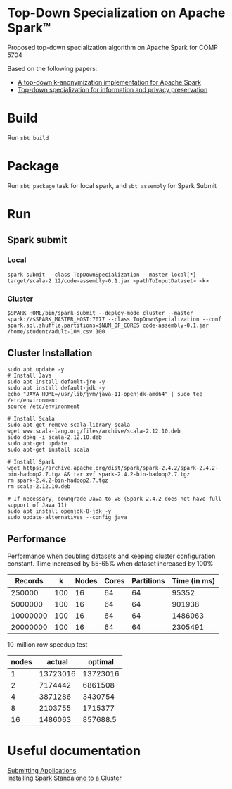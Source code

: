 # Top-Down Specialization on Apache Spark&trade;

Proposed top-down specialization algorithm on Apache Spark for COMP 5704

Based on the following papers:
* [A top-down k-anonymization implementation for Apache Spark](https://ieeexplore-ieee-org.proxy.library.carleton.ca/stamp/stamp.jsp?tp=&arnumber=8258492)
* [Top-down specialization for information and privacy preservation](https://ieeexplore-ieee-org.proxy.library.carleton.ca/stamp/stamp.jsp?tp=&arnumber=1410123)

# Build

Run `sbt build`

# Package

Run `sbt package` task for local spark, and `sbt assembly` for Spark Submit

# Run

## Spark submit

### Local

`spark-submit --class TopDownSpecialization --master local[*] target/scala-2.12/code-assembly-0.1.jar <pathToInputDataset> <k>`

### Cluster

`$SPARK_HOME/bin/spark-submit --deploy-mode cluster --master spark://$SPARK_MASTER_HOST:7077 --class TopDownSpecialization --conf spark.sql.shuffle.partitions=$NUM_OF_CORES code-assembly-0.1.jar /home/student/adult-10M.csv 100`

## Cluster Installation

```shell script
sudo apt update -y
# Install Java   
sudo apt install default-jre -y   
sudo apt install default-jdk -y   
echo "JAVA_HOME=/usr/lib/jvm/java-11-openjdk-amd64" | sudo tee /etc/environment  
source /etc/environment

# Install Scala  
sudo apt-get remove scala-library scala   
wget www.scala-lang.org/files/archive/scala-2.12.10.deb   
sudo dpkg -i scala-2.12.10.deb  
sudo apt-get update  
sudo apt-get install scala

# Install Spark   
wget https://archive.apache.org/dist/spark/spark-2.4.2/spark-2.4.2-bin-hadoop2.7.tgz && tar xvf spark-2.4.2-bin-hadoop2.7.tgz  
rm spark-2.4.2-bin-hadoop2.7.tgz  
rm scala-2.12.10.deb  

# If necessary, downgrade Java to v8 (Spark 2.4.2 does not have full support of Java 11)
sudo apt install openjdk-8-jdk -y
sudo update-alternatives --config java
```

## Performance

Performance when doubling datasets and keeping cluster configuration constant. Time increased by 55-65% when dataset increased by 100%

|Records|k|Nodes|Cores|Partitions|Time (in ms)|
|---|---|---|---|---|---|
|250000|100|16|64|64|95352|
|5000000|100|16|64|64|901938|
|10000000|100|16|64|64|1486063|
|20000000|100|16|64|64|2305491|

10-million row speedup test

|nodes|	actual|	optimal|
|---|---|---|
|1|	13723016|	13723016|
|2|	7174442|	6861508|
|4|	3871286|	3430754|
|8|	2103755|	1715377|
|16|	1486063|	857688.5|


# Useful documentation

[Submitting Applications](https://spark.apache.org/docs/latest/submitting-applications.html)    
[Installing Spark Standalone to a Cluster](https://spark.apache.org/docs/latest/spark-standalone.html)